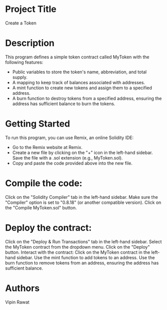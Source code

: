 # Project Title 
 Create a Token 

#  Description
This program defines a simple token contract called MyToken with the following features:

* Public variables to store the token's name, abbreviation, and total supply.
* A mapping to keep track of balances associated with addresses.
* A mint function to create new tokens and assign them to a specified address.
* A burn function to destroy tokens from a specified address, ensuring the address has sufficient balance to burn the tokens.
# Getting Started
To run this program, you can use Remix, an online Solidity IDE:

* Go to the Remix website at Remix.
* Create a new file by clicking on the "+" icon in the left-hand sidebar. Save the file with a .sol extension (e.g., MyToken.sol).
* Copy and paste the code provided above into the new file.
# Compile the code:
Click on the "Solidity Compiler" tab in the left-hand sidebar.
Make sure the "Compiler" option is set to "0.8.18" (or another compatible version).
Click on the "Compile MyToken.sol" button.

# Deploy the contract:
Click on the "Deploy & Run Transactions" tab in the left-hand sidebar.
Select the MyToken contract from the dropdown menu.
Click on the "Deploy" button.
Interact with the contract:
Click on the MyToken contract in the left-hand sidebar.
Use the mint function to add tokens to an address.
Use the burn function to remove tokens from an address, ensuring the address has sufficient balance.
# Authors
Vipin Rawat
